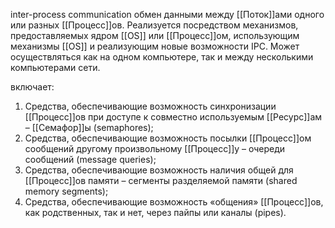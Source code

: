  inter-process communication
 обмен данными между [[Поток]]ами одного или разных [[Процесс]]ов. Реализуется посредством механизмов, предоставляемых ядром [[ОS]] или [[Процесс]]ом, использующим механизмы [[ОS]] и реализующим новые возможности IPC. Может осуществляться как на одном компьютере, так и между несколькими компьютерами сети.

включает:
1. Средства, обеспечивающие возможность синхронизации [[Процесс]]ов при доступе к совместно используемым [[Ресурс]]ам – [[Семафор]]ы (semaphores);
2. Средства, обеспечивающие возможность посылки [[Процесс]]ом сообщений другому произвольному [[Процесс]]у – очереди сообщений (message queries);
3. Средства, обеспечивающие возможность наличия общей для [[Процесс]]ов памяти – сегменты разделяемой памяти (shared memory segments);
4. Средства, обеспечивающие возможность «общения» [[Процесс]]ов, как родственных, так и нет, через пайпы или каналы (pipes).


